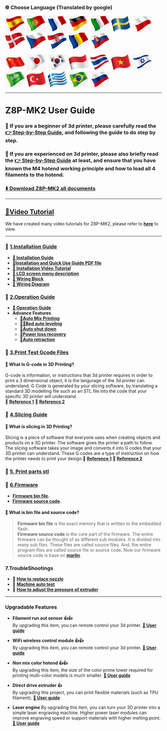 ### :globe_with_meridians: Choose Language (Translated by google)
[![](../lanpic/ES.png)](https://github-com.translate.goog/ZONESTAR3D/Z8/tree/main/Z8P-MK2?_x_tr_sl=en&_x_tr_tl=es)
[![](../lanpic/PT.png)](https://github-com.translate.goog/ZONESTAR3D/Z8/tree/main/Z8P-MK2?_x_tr_sl=en&_x_tr_tl=pt)
[![](../lanpic/FR.png)](https://github-com.translate.goog/ZONESTAR3D/Z8/tree/main/Z8P-MK2?_x_tr_sl=en&_x_tr_tl=fr)
[![](../lanpic/DE.png)](https://github-com.translate.goog/ZONESTAR3D/Z8/tree/main/Z8P-MK2?_x_tr_sl=en&_x_tr_tl=de)
[![](../lanpic/IT.png)](https://github-com.translate.goog/ZONESTAR3D/Z8/tree/main/Z8P-MK2?_x_tr_sl=en&_x_tr_tl=it)
[![](../lanpic/SW.png)](https://github-com.translate.goog/ZONESTAR3D/Z8/tree/main/Z8P-MK2?_x_tr_sl=en&_x_tr_tl=sv)
[![](../lanpic/PL.png)](https://github-com.translate.goog/ZONESTAR3D/Z8/tree/main/Z8P-MK2?_x_tr_sl=en&_x_tr_tl=pl)
[![](../lanpic/DK.png)](https://github-com.translate.goog/ZONESTAR3D/Z8/tree/main/Z8P-MK2?_x_tr_sl=en&_x_tr_tl=da)
[![](../lanpic/CZ.png)](https://github-com.translate.goog/ZONESTAR3D/Z8/tree/main/Z8P-MK2?_x_tr_sl=en&_x_tr_tl=cs)
[![](../lanpic/HR.png)](https://github-com.translate.goog/ZONESTAR3D/Z8/tree/main/Z8P-MK2?_x_tr_sl=en&_x_tr_tl=hr)
[![](../lanpic/RO.png)](https://github-com.translate.goog/ZONESTAR3D/Z8/tree/main/Z8P-MK2?_x_tr_sl=en&_x_tr_tl=ro)
[![](../lanpic/SK.png)](https://github-com.translate.goog/ZONESTAR3D/Z8/tree/main/Z8P-MK2?_x_tr_sl=en&_x_tr_tl=sk)

[![](../lanpic/CN.png)](https://github-com.translate.goog/ZONESTAR3D/Z8/tree/main/Z8P-MK2?_x_tr_sl=en&_x_tr_tl=zh-CN)
[![](../lanpic/JP.png)](https://github-com.translate.goog/ZONESTAR3D/Z8/tree/main/Z8P-MK2?_x_tr_sl=en&_x_tr_tl=ja)
[![](../lanpic/KR.png)](https://github-com.translate.goog/ZONESTAR3D/Z8/tree/main/Z8P-MK2?_x_tr_sl=en&_x_tr_tl=ko)
[![](../lanpic/ID.png)](https://github-com.translate.goog/ZONESTAR3D/Z8/tree/main/Z8P-MK2?_x_tr_sl=en&_x_tr_tl=id)
[![](../lanpic/TH.png)](https://github-com.translate.goog/ZONESTAR3D/Z8/tree/main/Z8P-MK2?_x_tr_sl=en&_x_tr_tl=th)
[![](../lanpic/VN.png)](https://github-com.translate.goog/ZONESTAR3D/Z8/tree/main/Z8P-MK2?_x_tr_sl=en&_x_tr_tl=vi)
[![](../lanpic/IL.png)](https://github-com.translate.goog/ZONESTAR3D/Z8/tree/main/Z8P-MK2?_x_tr_sl=en&_x_tr_tl=iw)
[![](../lanpic/SA.png)](https://github-com.translate.goog/ZONESTAR3D/Z8/tree/main/Z8P-MK2?_x_tr_sl=en&_x_tr_tl=ar)
[![](../lanpic/TR.png)](https://github-com.translate.goog/ZONESTAR3D/Z8/tree/main/Z8P-MK2?_x_tr_sl=en&_x_tr_tl=tr)
[![](../lanpic/GR.png)](https://github-com.translate.goog/ZONESTAR3D/Z8/tree/main/Z8P-MK2?_x_tr_sl=en&_x_tr_tl=el)
[![](../lanpic/BR.png)](https://github-com.translate.goog/ZONESTAR3D/Z8/tree/main/Z8P-MK2?_x_tr_sl=en&_x_tr_tl=pt)
[![](../lanpic/RU.png)](https://github-com.translate.goog/ZONESTAR3D/Z8/tree/main/Z8P-MK2?_x_tr_sl=en&_x_tr_tl=ru)

------
# Z8P-MK2 User Guide
### :loudspeaker: If you are a beginner of 3d printer, please carefully read the [:point_right: Step-by-Step Guide](https://github.com/ZONESTAR3D/Z8P/blob/main/Z8P-MK2/step_by_step.md), and following the guide to do step by step. 
### :loudspeaker: If you are experienced on 3d printer, please also briefly read the [:point_right: Step-by-Step Guide](https://github.com/ZONESTAR3D/Z8P/blob/main/Z8P-MK2/step_by_step.md) at least, and ensure that you have known the M4 hotend working principle and how to load all 4 filaments to the hotend.
### [:arrow_down: Download Z8P-MK2 all documents](https://downgit.github.io/#/home?url=https://github.com/ZONESTAR3D/Z8P/tree/main/Z8P-MK2)  

-----
## [:movie_camera:Video Tutorial](./6-VideoTutorial/readme.md)
We have created many video tutorials for Z8P-MK2, please refer to [**here**](./6-VideoTutorial/readme.md) to view.  

-----
### :file_folder: [1.Installation Guide](./1-Installation_Guide/)
- **[:book: Installation Guide](./1-Installation_Guide/readme.md)** 
- **[:blue_book:Installation and Quick Use Guide PDF file](./Z8PMK2_Installation_and_quick_use_guide.pdf)**
- **[:movie_camera: Installation Video Tutorial](https://youtu.be/-oieO7U0LCc)** 
- **[:book: LCD screen menu description](./2-Operation_Guide/DWIN_LCD_screen_Menu_Description/readme.md)**
- **[:art: Wiring Block](./1-Installation_Guide/Z8PMK2_Wiring_Block.jpg)**
- **[:art: Wiring Diagram](./1-Installation_Guide/Z8PM4-MK2_Wiring_Diagram.jpg)**

### :file_folder: [2.Operation Guide](./2-Operation_Guide/)
- **[:book: Operation Guide](./2-Operation_Guide/readme.md)**
- **Advance Features**
  - **[:book:Auto Mix Printing](./2-Operation_Guide/Auto_Color_Mixing)**
  - **[:movie_camera:](https://youtu.be/Zoyl6PybsUk)[:book:Bed auto leveling](./2-Operation_Guide/Bed_Auto_Leveling)**
  - **[:movie_camera:Auto shut down](https://youtu.be/SJLpmJL-tG4)**
  - **[:movie_camera:Power loss recovery](https://youtu.be/f-PpasByiiE)**
  - **[:book:Auto retraction](https://github.com/ZONESTAR3D/Z8P/blob/main/Z8P-MK2/2-Operation_Guide/Auto_Retraction)**

### :file_folder: [3.Print Test Gcode Files](./3-TestGcode/)
#### :pencil: What Is G-code in 3D Printing?
G-code is information, or instructions that 3d printer requires in order to print a 3 dimensional object, it is the langurage of the 3d printer can understand. G Code is generated by your slicing software, by translating a standard 3D modelling file such as an STL file into the code that your specific 3D printer will understand.    
:page_with_curl: [**Reference 1**](https://beginner3dprinting.com/what-is-g-code-in-3d-printing/)  :page_with_curl: [**Reference 2**](https://www.reprap.org/wiki/G-code)  

### :file_folder: [4.Slicing Guide](./4-SlicingGuide/)
#### :pencil: What is slicing in 3D Printing?
Slicing is a piece of software that everyone uses when creating objects and products on a 3D printer. The software gives the printer a path to follow. The slicing software takes your image and converts it into G codes that your 3D printer can understand. These G codes are a type of instruction on how the printer needs to print your design.:page_with_curl: [**Reference 1**](https://loveandrobots.com/what-is-slicing-in-3d-printing/)  :page_with_curl: [**Reference 2**](https://en.wikipedia.org/wiki/Slicer_(3D_printing))     

### :file_folder: [5. Print parts stl](./5-PrintParts/)

### :link: [6.Firmware](https://github.com/ZONESTAR3D/Firmware/tree/master/Z8/Z8P/Z8PM4-MK2)
- **[Firmware bin file](https://github.com/ZONESTAR3D/Firmware/tree/master/Z8/Z8P/Z8PM4-MK2).**  
- **[Firmware source code](https://github.com/ZONESTAR3D/source-code-for-3d-printer).**
#### :pencil: What is bin file and source code?
> **Firmware bin file** is the exact memory that is written to the embedded flash.  
> **Firmware source code** is the core part of the firmware. The entire firmware can be thought of as different sub modules. It is divided into many sub files. These files are called source files. And, the entire program files are called source file or source code. Now our firmware source code is base on [**marlin**](https://www.marlinfw.org).

### 7.TroubleShootings
- :movie_camera: [**How to replace nozzle**](https://youtu.be/L5VRyEbsJvM)
- :movie_camera: [**Machine auto test**](https://youtu.be/Mf92BlmKA0A)
- :movie_camera: [**How to adjust the pressure of extruder**](https://youtu.be/UYairVqN7H0)    

------
### Upgradable Features
- **Filament run out sensor :+1::+1:**  
By upgrading this item, you can remote control your 3d printer. **[:book: User guide](https://github.com/ZONESTAR3D/Upgrade-kit-guide/tree/main/FROD)**   
- **WiFi wireless control module :+1::+1:**   
By upgrading this item, you can remote control your 3d printer. **[:book: User guide](https://github.com/ZONESTAR3D/Upgrade-kit-guide/blob/main/WiFi)**    
- **Non mix color hotend :+1::+1:**   
By upgrading this item, the size of the color prime tower required for printing multi-color models is much smaller. **[:book: User guide](https://github.com/ZONESTAR3D/Upgrade-kit-guide/tree/main/HOTEND/E4%204-IN-1-OUT%20Non-Mixing%20Color%20Hotend)**    
- **Direct drive extruder :+1:**  
By upgrading this project, you can print flexible materials (such as TPU filament). **[:book: User guide](https://github.com/ZONESTAR3D/Upgrade-kit-guide/tree/main/Direct_Drive_Extrruder)**    

- **Laser engine**
By upgrading this item, you can turn your 3D printer into a simple laser engraving machine. Higher power laser modules can improve engraving speed or support materials with higher melting point. **[:book: User guide](https://github.com/ZONESTAR3D/Upgrade-kit-guide/tree/main/Laser_Engraving)**    


<!-- #### :arrow_up: High flow Hotend :+1:
By upgrading this project, the machine can print faster and support more types of high temperature filaments.      
!!ONLY SUPPORT ONE COLOR!!    
- :book:**[User guide]()**     -->
 
